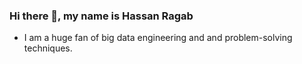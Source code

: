 ### Hi there 👋, my name is Hassan Ragab

- I am a huge fan of big data engineering and and problem-solving techniques.

